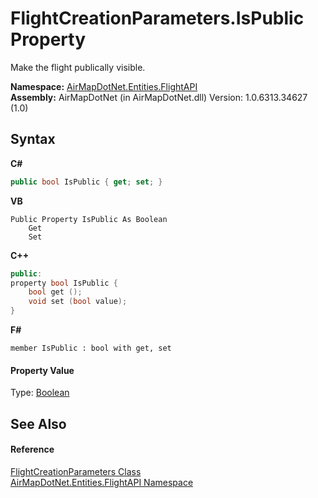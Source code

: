 # FlightCreationParameters.IsPublic Property 
 

Make the flight publically visible.

**Namespace:**&nbsp;<a href="N_AirMapDotNet_Entities_FlightAPI">AirMapDotNet.Entities.FlightAPI</a><br />**Assembly:**&nbsp;AirMapDotNet (in AirMapDotNet.dll) Version: 1.0.6313.34627 (1.0)

## Syntax

**C#**<br />
``` C#
public bool IsPublic { get; set; }
```

**VB**<br />
``` VB
Public Property IsPublic As Boolean
	Get
	Set
```

**C++**<br />
``` C++
public:
property bool IsPublic {
	bool get ();
	void set (bool value);
}
```

**F#**<br />
``` F#
member IsPublic : bool with get, set

```


#### Property Value
Type: <a href="http://msdn2.microsoft.com/en-us/library/a28wyd50" target="_blank">Boolean</a>

## See Also


#### Reference
<a href="T_AirMapDotNet_Entities_FlightAPI_FlightCreationParameters">FlightCreationParameters Class</a><br /><a href="N_AirMapDotNet_Entities_FlightAPI">AirMapDotNet.Entities.FlightAPI Namespace</a><br />